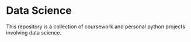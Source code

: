 # Data Science
This repository is a collection of coursework and personal python projects involving data science. 

